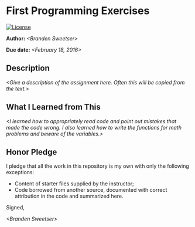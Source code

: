 # First Programming Exercises

 [![License](http://img.shields.io/badge/license-MIT-blue.svg)](http://en.wikipedia.org/wiki/MIT_License)

**Author:** _\<Branden Sweetser\>_

**Due date:** _\<February 18, 2016\>_

## Description

_\<Give a description of the assignment here. Often this will be copied from the text.\>_

## What I Learned from This

_\<I learned how to appropriately read code and point out mistakes that made the code wrong. I also learned how to write the functions for math problems and beware of the variables.\>_

## Honor Pledge

I pledge that all the work in this repository is my own with only the following exceptions:

* Content of starter files supplied by the instructor;
* Code borrowed from another source, documented with correct attribution in the code and summarized here.

Signed,

_\<Branden Sweetser\>_
